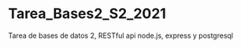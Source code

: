 # Tarea_Bases2_S2_2021
Tarea de bases de datos 2, RESTful api node.js, express y postgresql
                                                                                                                      
